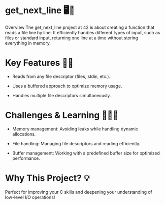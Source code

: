 # get_next_line 🖥️📜
Overview
The get_next_line project at 42 is about creating a function that reads a file line by line.
It efficiently handles different types of input, such as files or standard input, returning one line at a time without storing everything in memory.

# Key Features 🔄💾
- Reads from any file descriptor (files, stdin, etc.).

- Uses a buffered approach to optimize memory usage.

- Handles multiple file descriptors simultaneously.

# Challenges & Learning 🧠👨‍💻
- Memory management: Avoiding leaks while handling dynamic allocations.

- File handling: Managing file descriptors and reading efficiently.

- Buffer management: Working with a predefined buffer size for optimized performance.

# Why This Project? 💡
Perfect for improving your C skills and deepening your understanding of low-level I/O operations!
